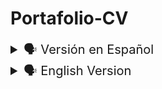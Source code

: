 # Portafolio-CV

<details>

<summary style="font-size: 20px">🗣️ Versión en Español</summary>


![Portafolio-CV Logo](https://user-images.githubusercontent.com/62949966/239468603-ed51b6a3-f9ee-4e8e-969e-2994e27b5c0f.png)

Portafolio-CV es mi página personal que utilizo para mostrar mis habilidades, destrezas, mi blog personal y mis proyectos.
<br><br>

<h2 style="color: orange;">Tabla de contenidos</h2>

- [Entorno de configuración](#entorno-de-configuración)
- [Estructura](#estructura)
- [Diagrama de Flujo](#diagrama-de-flujo)
- [Deploy](#deploy)
- [Colaboradores](#colaboradores)
- [Instrucciones de Uso](#instrucciones-de-uso)
- [Agradecimientos](#agradecimientos)
<br><br>

<h2 style="color: orange;">Entorno de configuración</h2>

Este es un entorno personalizado y configurado desde cero usando HTML, CSS y JavaScript. Está diseñado para ser visualizado en cualquier dispositivo, incluyendo PC, tablet o celular. Se han utilizado estas tecnologías ya que son las que manejo con mayor destreza.

<h2 style="color: orange;">Estructura</h2>

La estructura de la página Portafolio-CV está configurada en 3 componentes principales:
<br><br>
### **Menú**

El menú consta de 8 iconos organizados de manera clara para proporcionar la información que el usuario desea visualizar.

### **Cabecera**

La cabecera está compuesta por dos secciones:

1. Información personal: Mi nombre, profesión y enlaces a mis redes sociales.
2. Contacto y descarga: Opciones para ponerse en contacto conmigo y descargar mi currículum.

### **Cuerpo**

El cuerpo de la página se divide en 6 secciones:

1. Inicio
2. Sobre mí
3. Estudios
4. Portafolio
5. Blog
6. Contáctame

Cada sección muestra la información correspondiente según su categoría.

La página también cuenta con un modo oscuro como opción adicional al modo claro.
<br><br>

<h2 style="color: orange;">🔗 Diagrama de Flujo</h2>

El diagrama de flujo ilustra la interacción entre las diferentes secciones y componentes de la página Portafolio-CV.

```mermaid
graph TD;
    Inicio --> Menu;
    Menu --> Cabecera;
    Cabecera --> Cuerpo;
    Cuerpo --> Inicio;
    Cuerpo --> Sobre Mí;
    Cuerpo --> Portafolio;
    Cuerpo --> Blog;
    Cuerpo --> Estudios;
    Cuerpo --> Contacto;
    Estudios --> Detalles de Estudios;
      Detalles de Estudio --> Rutas y Certificados;
    Portafolio --> Detalles de Proyectos;
      Detalles de Proyecto --> Código Fuente;
      Detalles de Proyecto --> Demo;
    Blog --> Detalles del Post;
      Detalles del Post --> Contenido del Post;
      Detalles del Post --> Comentarios del Post;
      Comentarios del Post --> Comentario 1;
      Comentarios del Post --> Comentario 2;
    Contacto  --> Detalles donde Ubicarme;
```

<br>
<h2 style="color: orange;">⬇ Deploy</h2>

Si deseas mejorar o modificar este proyecto, te invito a clonarlo y ejecutarlo en tu entorno local siguiendo los siguientes pasos:

1. **Clona el repositorio:** git clone https://github.com/diegudeveloper/Portfolio-cv.git


2. Realiza las mejoras o modificaciones deseadas.

3. ¡Despliega tu versión mejorada de Portafolio-CV!
<br><br>

<h2 style="color: orange;">Colabordores</h2>

- Armando
- David
<br><br>

<h2 style="color: orange;">Instrucciones de Uso</h2>

1. Clona el repositorio [Portfolio-cv](https://github.com/diegudeveloper/Portfolio-cv.git).

2. Realiza mejoras, agrega nuevas funcionalidades, rompe cosas, inventa, ¡pero sobre todo, nunca dejes de intentarlo!

3. Despliega tu propia versión de Portafolio-CV y compártela con el mundo.
<br><br>

<h2 style="color: orange;">Agradecimientos</h2>

Quiero agradecer a Armando y David por su colaboración en este proyecto. Sin su apoyo, no habría sido posible lograr este resultado.

¡Gracias a todos por su tiempo y atención!

---
<br>
Este proyecto está bajo la licencia [MIT](LICENSE).
<br><br><br>

<h2 style="color: orange;">Imagenes</h2>

<details>
    <summary>🖥 Imagen Modo Pc</summary>

![diegudeveloper github io_Portfolio-cv_](https://github.com/diegudeveloper/Portfolio-cv/assets/62949966/e64c81ab-f4d0-4a59-b967-bfbaaf88134d)

</details>

<details>
    <summary>🖥 Imagen Modo Movil</summary>

![diegudeveloper github io_Portfolio-cv_ (1)](https://github.com/diegudeveloper/Portfolio-cv/assets/62949966/eaf0bbb3-c3b2-4f1b-9d05-e75ce5ca0d1d)

</details>

</details>

<details>
<br><br>

<summary style="font-size: 20px">🗣️ English Version</summary>

![Portafolio-CV Logo](https://user-images.githubusercontent.com/62949966/239468603-ed51b6a3-f9ee-4e8e-969e-2994e27b5c0f.png)

Portfolio-CV is my personal page that I use to show my skills, abilities, my personal blog and my projects.
<br><br>

<h2 style="color: orange;">
Table of contents</h2>

- [Configuration environment](#entorno-de-configuración)
- [Structure](#estructura)
- [Flowchart](#diagrama-de-flujo)
- [Deploy](#deploy)
- [Contributors](#colaboradores)
- [Instructions for Use](#instrucciones-de-uso)
- [Acknowledgements](#agradecimientos)
<br><br>

<h2 style="color: orange;">Configuration Environment</h2>

This is a custom environment configured from scratch using HTML, CSS and JavaScript. It is designed to be viewed on any device, including PC, tablet or mobile. These technologies have been used as they are the ones I am most proficient with.

<h2 style="color: orange;">Structure</h2>

The structure of the Portfolio-CV page is configured in 3 main components:
<br><br>
### **Menu**

The menu consists of 8 icons organized in a clear way to provide the information the user wants to visualize.

### **Header**

The header is composed of two sections:

1. Personal information: My name, profession and links to my social networks.
2. Contact and download: Options to contact me and download my resume.

### **Body**

The body of the page is divided into 6 sections:

1. Home
2. About me
3. Studies
4. Portfolio
5. Blog
6. Contact me

Each section shows the corresponding information according to its category.

The page also has a dark mode as an additional option to the light mode.
<br><br>

<h2 style="color: orange;">🔗 Flow Diagram</h2>

The flowchart illustrates the interaction between the different sections and components of the Portfolio-CV page.

```mermaid
graph TD;
    Inicio --> Menu;
    Menu --> Cabecera;
    Cabecera --> Cuerpo;
    Cuerpo --> Inicio;
    Cuerpo --> Sobre Mí;
    Cuerpo --> Portafolio;
    Cuerpo --> Blog;
    Cuerpo --> Estudios;
    Cuerpo --> Contacto;
    Estudios --> Detalles de Estudios;
      Detalles de Estudio --> Rutas y Certificados;
    Portafolio --> Detalles de Proyectos;
      Detalles de Proyecto --> Código Fuente;
      Detalles de Proyecto --> Demo;
    Blog --> Detalles del Post;
      Detalles del Post --> Contenido del Post;
      Detalles del Post --> Comentarios del Post;
      Comentarios del Post --> Comentario 1;
      Comentarios del Post --> Comentario 2;
    Contacto  --> Detalles donde Ubicarme;
```

<h2 style="color: orange;">⬇ Deploy</h2>

If you wish to enhance or modify this project, I invite you to clone it and run it in your local environment by following the steps below:

1. **Clone the repository::** git clone https://github.com/diegudeveloper/Portfolio-cv.git


2. Make the desired improvements or modifications.

3. Deploy your improved version of Portafolio-CV!
<br><br>

<h2 style="color: orange;">Contributors</h2>

- Armando
- David
<br><br>

<h2 style="color: orange;">Instructions for use</h2>

1. Clone the Portfolio-cv repository. [Portfolio-cv](https://github.com/diegudeveloper/Portfolio-cv.git).

2. Make improvements, add new features, break things, invent, but above all, never stop trying!

3. Deploy your own version of Portfolio-CV and share it with the world.
<br><br>

<h2 style="color: orange;">Acknowledgements</h2>

I would like to thank Armando and David for their collaboration in this project. Without their support, it would not have been possible to achieve this result.

Thank you all for your time and attention!

---
<br>

This project is licensed under the [MIT](LICENSE).
<br><br><br>

<h2 style="color: orange;">Images</h2>

<details>
    <summary>🖥 Pc Mode Image</summary>

![diegudeveloper github io_Portfolio-cv_](https://github.com/diegudeveloper/Portfolio-cv/assets/62949966/e64c81ab-f4d0-4a59-b967-bfbaaf88134d)

</details>

<details>
    <summary>🖥 Mobile Mode Image</summary>

![diegudeveloper github io_Portfolio-cv_ (1)](https://github.com/diegudeveloper/Portfolio-cv/assets/62949966/eaf0bbb3-c3b2-4f1b-9d05-e75ce5ca0d1d)

</details>